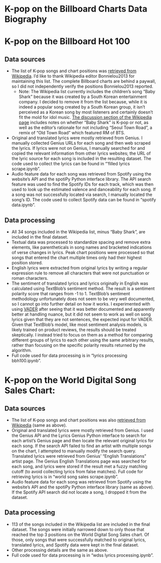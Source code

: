 # K-pop on the Billboard Charts Data Biography


# K-pop on the Billboard Hot 100


## Data sources



*   The list of K-pop songs and chart positions was [retrieved from Wikipedia](https://en.wikipedia.org/wiki/List_of_K-pop_songs_on_the_Billboard_charts#Billboard_Hot_100_(Complete)). I’d like to thank Wikipedia editor Bonnielou2013 for maintaining this list. The complete Billboard charts are behind a paywall, so I did not independently verify the positions Bonnielou2013 reported. 
    *   Note: The Wikipedia list currently includes the children’s song “Baby Shark” because it was created by a South Korean entertainment company. I decided to remove it from the list because, while it is indeed a popular song created by a South Korean group, it isn’t perceived as a Korean song by most listeners and certainly doesn’t fit the mold for idol music. [The discussion section of the Wikipedia page](https://en.wikipedia.org/wiki/Talk:List_of_K-pop_songs_on_the_Billboard_charts) includes notes on whether “Baby Shark” is K-pop or not, as well as the editor’s rationale for not including “Seoul Town Road”, a remix of “Old Town Road” which featured RM of BTS.
*   Original and translated lyrics were mostly retrieved from Genius. I manually collected Genius URLs for each song and then web scraped the lyrics. If lyrics were not on Genius, I manually searched for and copied the relevant information from other lyrics websites; the URL of the lyric source for each song is included in the resulting dataset. The code used to collect the lyrics can be found in “‘filled lyrics scrape.ipynb”. 
*   Audio feature data for each song was retrieved from Spotify using the website’s API and the spotiPy Python interface library. The API search feature was used to find the Spotify IDs for each track, which was then used to look up the estimated valence and danceability for each song. If a song was not successfully located via search, I manually located the song’s ID. The code used to collect Spotify data can be found in “spotify data.ipynb”. 


## Data processing



*   All 34 songs included in the Wikipedia list, minus “Baby Shark”, are included in the final dataset. 
*   Textual data was processed to standardize spacing and remove extra elements, like parentheticals in song names and bracketed indications of verse changes in lyrics. Peak chart positions were processed so that songs that entered the chart multiple times only had their highest position stored. 
*   English lyrics were extracted from original lyrics by writing a regular expression rule to remove all characters that were not punctuation or roman characters. 
*   The sentiment of translated lyrics and lyrics originally in English was calculated using TextBlob’s sentiment method. The result is a sentiment polarity score that ranges from -1 to 1. TextBlob’s sentiment methodology unfortunately does not seem to be very well documented, so I cannot go into further detail on how it works. I experimented with using [VADER](https://github.com/cjhutto/vaderSentiment) after seeing that it was better documented and apparently better at handling nuance, but it did not seem to work as well on song lyrics given that they are not sentences, the expected input for VADER. Given that TextBlob’s model, like most sentiment analysis models, is likely trained on product reviews, the results should be treated skeptically. I instead tried to focus on them as a method for comparing different groups of lyrics to each other using the same arbitrary results, rather than focusing  on the specific polarity results returned by the algorithm.  
*   Full code used for data processing is in “lyrics processing bbh100.ipynb”.


# K-pop on the World Digital Song Sales Chart:


## Data sources



*   The list of K-pop songs and chart positions was also [retrieved from Wikipedia](https://en.wikipedia.org/wiki/List_of_K-pop_songs_on_the_Billboard_charts#Billboard_Hot_100_(Complete)) (same as above). 
*   Original and translated lyrics were mostly retrieved from Genius. I used the Genius API and the Lyrics Genius Python interface to search for each artist’s Genius page and then locate the relevant original lyrics for each song. If the search API failed to find an artist with multiple songs on the chart, I attempted to manually modify the search query. Translated lyrics were retrieved from Genius’ “English Translations” artist page. The Genius English Translations page was searched for each song, and lyrics were stored if the result met a fuzzy matching cutoff (to avoid collecting lyrics from false matches). Full code for retrieving lyrics is in “world song sales scrape.ipynb”. 
*   Audio feature data for each song was retrieved from Spotify using the website’s API and the spotiPy Python interface library (same as above). If the Spotify API search did not locate a song, I dropped it from the dataset.


## Data processing



*   113 of the songs included in the Wikipedia list are included in the final dataset. The songs were initially narrowed down to only those that reached the top 3 positions on the World Digital Song Sales chart. Of those, only songs that were successfully matched to original lyrics, translated lyrics, and Spotify data were kept in the final dataset.
*   Other processing details are the same as above.
*   Full code used for data processing is in “wdss lyrics processing.ipynb”.
